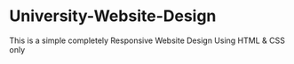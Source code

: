 # University-Website-Design
This is a simple completely Responsive Website Design Using HTML &amp; CSS only
